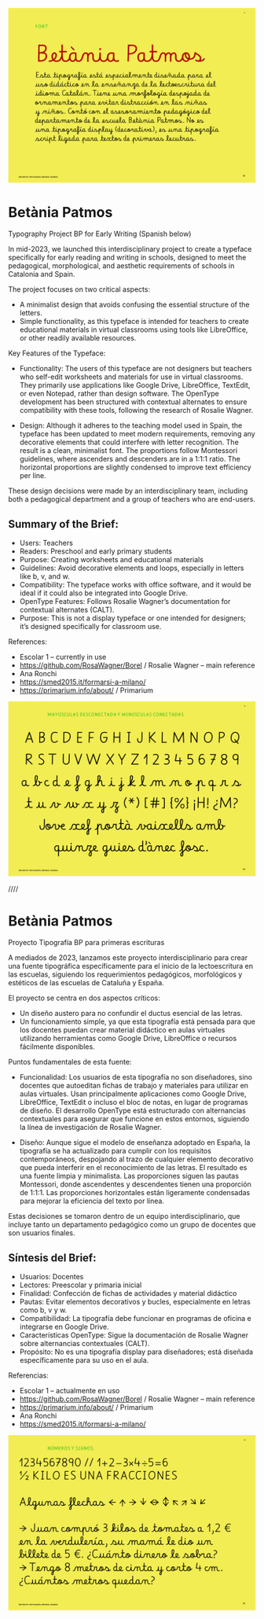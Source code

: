 ![IMG BetaniaPatmos](documentation/img.jpg?raw=true)

# Betània Patmos

Typography Project BP for Early Writing
(Spanish below)

In mid-2023, we launched this interdisciplinary project to create a typeface specifically for early reading and writing in schools, designed to meet the pedagogical, morphological, and aesthetic requirements of schools in Catalonia and Spain.

The project focuses on two critical aspects:

- A minimalist design that avoids confusing the essential structure of the letters.
- Simple functionality, as this typeface is intended for teachers to create educational materials in virtual classrooms using tools like LibreOffice, or other readily available resources.

Key Features of the Typeface:

- Functionality:
  The users of this typeface are not designers but teachers who self-edit worksheets and materials for use in virtual classrooms. They primarily use applications like Google Drive, LibreOffice, TextEdit, or even Notepad, rather than design software.
  The OpenType development has been structured with contextual alternates to ensure compatibility with these tools, following the research of Rosalie Wagner.

- Design:
  Although it adheres to the teaching model used in Spain, the typeface has been updated to meet modern requirements, removing any decorative elements that could interfere with letter recognition. The result is a clean, minimalist font.
  The proportions follow Montessori guidelines, where ascenders and descenders are in a 1:1:1 ratio. The horizontal proportions are slightly condensed to improve text efficiency per line.

These design decisions were made by an interdisciplinary team, including both a pedagogical department and a group of teachers who are end-users.

## Summary of the Brief:

- Users: Teachers
- Readers: Preschool and early primary students
- Purpose: Creating worksheets and educational materials
- Guidelines: Avoid decorative elements and loops, especially in letters like b, v, and w.
- Compatibility: The typeface works with office software, and it would be ideal if it could also be integrated into Google Drive.
- OpenType Features: Follows Rosalie Wagner’s documentation for contextual alternates (CALT).
- Purpose: This is not a display typeface or one intended for designers; it’s designed specifically for classroom use.

References:

- Escolar 1 – currently in use
- https://github.com/RosaWagner/Borel / Rosalie Wagner – main reference
- Ana Ronchi
- https://smed2015.it/formarsi-a-milano/
- https://primarium.info/about/ / Primarium

![IMG BetaniaPatmos character set](documentation/img2.jpg?raw=true)

////

# Betània Patmos

Proyecto Tipografía BP para primeras escrituras

A mediados de 2023, lanzamos este proyecto interdisciplinario para crear una fuente tipográfica específicamente para el inicio de la lectoescritura en las escuelas, siguiendo los requerimientos pedagógicos, morfológicos y estéticos de las escuelas de Cataluña y España.

El proyecto se centra en dos aspectos críticos:

- Un diseño austero para no confundir el ductus esencial de las letras.
- Un funcionamiento simple, ya que esta tipografía está pensada para que los docentes puedan crear material didáctico en aulas virtuales utilizando herramientas como Google Drive, LibreOffice o recursos fácilmente disponibles.

Puntos fundamentales de esta fuente:

- Funcionalidad:
  Los usuarios de esta tipografía no son diseñadores, sino docentes que autoeditan fichas de trabajo y materiales para utilizar en aulas virtuales. Usan principalmente aplicaciones como Google Drive, LibreOffice, TextEdit o incluso el bloc de notas, en lugar de programas de diseño.
  El desarrollo OpenType está estructurado con alternancias contextuales para asegurar que funcione en estos entornos, siguiendo la línea de investigación de Rosalie Wagner.

- Diseño:
  Aunque sigue el modelo de enseñanza adoptado en España, la tipografía se ha actualizado para cumplir con los requisitos contemporáneos, despojando al trazo de cualquier elemento decorativo que pueda interferir en el reconocimiento de las letras. El resultado es una fuente limpia y minimalista.
  Las proporciones siguen las pautas Montessori, donde ascendentes y descendentes tienen una proporción de 1:1:1. Las proporciones horizontales están ligeramente condensadas para mejorar la eficiencia del texto por línea.

Estas decisiones se tomaron dentro de un equipo interdisciplinario, que incluye tanto un departamento pedagógico como un grupo de docentes que son usuarios finales.

## Síntesis del Brief:

- Usuarios: Docentes
- Lectores: Preescolar y primaria inicial
- Finalidad: Confección de fichas de actividades y material didáctico
- Pautas: Evitar elementos decorativos y bucles, especialmente en letras como b, v y w.
- Compatibilidad: La tipografía debe funcionar en programas de oficina e integrarse en Google Drive.
- Características OpenType: Sigue la documentación de Rosalie Wagner sobre alternancias contextuales (CALT).
- Propósito: No es una tipografía display para diseñadores; está diseñada específicamente para su uso en el aula.

Referencias:

- Escolar 1 – actualmente en uso
- https://github.com/RosaWagner/Borel / Rosalie Wagner – main reference
- https://primarium.info/about/ / Primarium
- Ana Ronchi
- https://smed2015.it/formarsi-a-milano/

![IMG BetaniaPatmos character set numbers](documentation/img4.jpg?raw=true)
